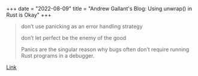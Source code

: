 +++
date = "2022-08-09"
title = "Andrew Gallant's Blog: Using unwrap() in Rust is Okay"
+++

> don’t use panicking as an error handling strategy
>
> don’t let perfect be the enemy of the good
>
> Panics are the singular reason why bugs often don’t require running Rust programs in a debugger.

[Link](https://blog.burntsushi.net/unwrap/)
